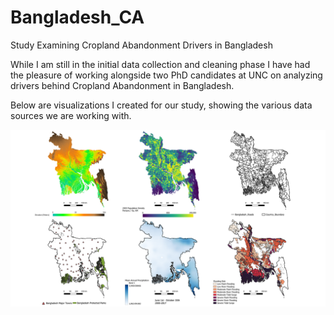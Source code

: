 # Bangladesh_CA
Study Examining Cropland Abandonment Drivers in Bangladesh

While I am still in the initial data collection and cleaning phase I have had the pleasure of working alongside two PhD candidates at UNC on analyzing drivers behind Cropland Abandonment in Bangladesh.

Below are visualizations I created for our study, showing the various data sources we are working with.

![Bangladesh Data Maps](https://github.com/hollowaypierce/Bangladesh_CA/blob/main/Images/Map_tiles.png)

